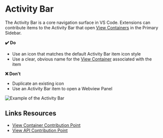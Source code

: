 # Activity Bar

The Activity Bar is a core navigation surface in VS Code. Extensions can contribute items to the Activity Bar that open [View Containers](api/ux-guidelines/views#view-containers) in the Primary Sidebar.

**✔️ Do**

- Use an icon that matches the default Activity Bar item icon style
- Use a clear, obvious name for the [View Container](api/ux-guidelines/views#view-containers) associated with the item

**❌ Don't**

- Duplicate an existing icon
- Use an Activity Bar item to open a Webview Panel

![Example of the Activity Bar](images/examples/activity-bar.png)

## Links Resources

- [View Container Contribution Point](https://code.visualstudio.com/api/references/contribution-points#contributes.viewsContainers)
- [View API Contribution Point](https://code.visualstudio.com/api/references/contribution-points#contributes.views)


